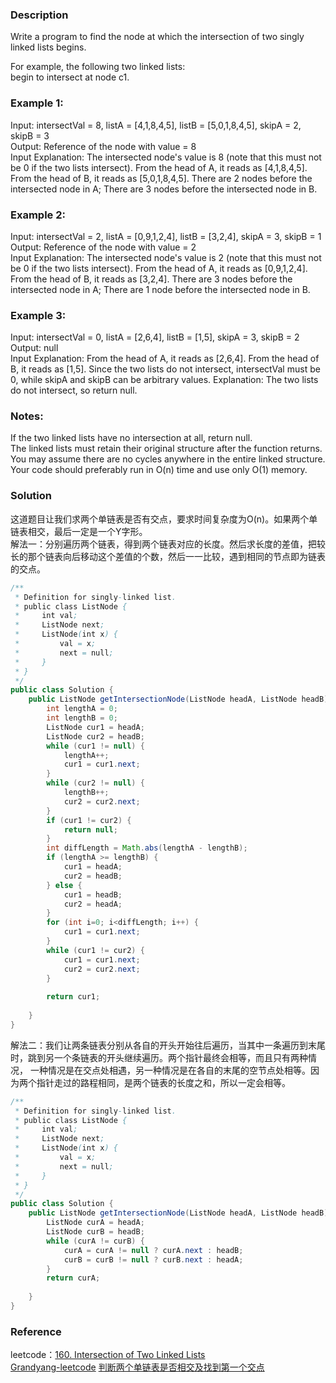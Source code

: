 ### Description
Write a program to find the node at which the intersection of two singly linked lists begins.

For example, the following two linked lists:  
begin to intersect at node c1.  
### Example 1:
Input: intersectVal = 8, listA = [4,1,8,4,5], listB = [5,0,1,8,4,5], skipA = 2, skipB = 3  
Output: Reference of the node with value = 8  
Input Explanation: The intersected node's value is 8 (note that this must not be 0 if the two lists intersect). 
From the head of A, it reads as [4,1,8,4,5]. 
From the head of B, it reads as [5,0,1,8,4,5]. 
There are 2 nodes before the intersected node in A; There are 3 nodes before the intersected node in B.  
### Example 2:
Input: intersectVal = 2, listA = [0,9,1,2,4], listB = [3,2,4], skipA = 3, skipB = 1  
Output: Reference of the node with value = 2  
Input Explanation: The intersected node's value is 2 (note that this must not be 0 if the two lists intersect). 
From the head of A, it reads as [0,9,1,2,4]. 
From the head of B, it reads as [3,2,4]. 
There are 3 nodes before the intersected node in A; There are 1 node before the intersected node in B.  
### Example 3:
Input: intersectVal = 0, listA = [2,6,4], listB = [1,5], skipA = 3, skipB = 2  
Output: null  
Input Explanation: From the head of A, it reads as [2,6,4]. 
From the head of B, it reads as [1,5]. 
Since the two lists do not intersect, intersectVal must be 0, while skipA and skipB can be arbitrary values.
Explanation: The two lists do not intersect, so return null.  
### Notes:
If the two linked lists have no intersection at all, return null.  
The linked lists must retain their original structure after the function returns.  
You may assume there are no cycles anywhere in the entire linked structure.  
Your code should preferably run in O(n) time and use only O(1) memory.  

### Solution
这道题目让我们求两个单链表是否有交点，要求时间复杂度为O(n)。如果两个单链表相交，最后一定是一个Y字形。  
解法一：分别遍历两个链表，得到两个链表对应的长度。然后求长度的差值，把较长的那个链表向后移动这个差值的个数，然后一一比较，遇到相同的节点即为链表的交点。
```Java
/**
 * Definition for singly-linked list.
 * public class ListNode {
 *     int val;
 *     ListNode next;
 *     ListNode(int x) {
 *         val = x;
 *         next = null;
 *     }
 * }
 */
public class Solution {
    public ListNode getIntersectionNode(ListNode headA, ListNode headB) {
        int lengthA = 0;
        int lengthB = 0;
        ListNode cur1 = headA;
        ListNode cur2 = headB;
        while (cur1 != null) {
            lengthA++;
            cur1 = cur1.next;
        }
        while (cur2 != null) {
            lengthB++;
            cur2 = cur2.next;
        }
        if (cur1 != cur2) {
            return null;
        }
        int diffLength = Math.abs(lengthA - lengthB);
        if (lengthA >= lengthB) {
            cur1 = headA;
            cur2 = headB;
        } else {
            cur1 = headB;
            cur2 = headA;
        }
        for (int i=0; i<diffLength; i++) {
            cur1 = cur1.next;
        }
        while (cur1 != cur2) {
            cur1 = cur1.next;
            cur2 = cur2.next;
        }
        
        return cur1;
        
    }
}
```

解法二：我们让两条链表分别从各自的开头开始往后遍历，当其中一条遍历到末尾时，跳到另一个条链表的开头继续遍历。两个指针最终会相等，而且只有两种情况，
一种情况是在交点处相遇，另一种情况是在各自的末尾的空节点处相等。因为两个指针走过的路程相同，是两个链表的长度之和，所以一定会相等。  
```Java
/**
 * Definition for singly-linked list.
 * public class ListNode {
 *     int val;
 *     ListNode next;
 *     ListNode(int x) {
 *         val = x;
 *         next = null;
 *     }
 * }
 */
public class Solution {
    public ListNode getIntersectionNode(ListNode headA, ListNode headB) {
        ListNode curA = headA;
        ListNode curB = headB;
        while (curA != curB) {
            curA = curA != null ? curA.next : headB;
            curB = curB != null ? curB.next : headA;
        }
        return curA;
        
    }
}
```

### Reference
leetcode：[160. Intersection of Two Linked Lists](https://leetcode.com/problems/intersection-of-two-linked-lists/)  
[Grandyang-leetcode](https://www.cnblogs.com/grandyang/p/4128461.html)
[判断两个单链表是否相交及找到第一个交点](https://blog.csdn.net/fengxinlinux/article/details/78885764)
